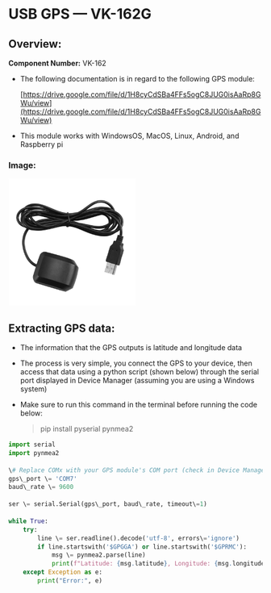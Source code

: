 # USB GPS — VK-162G

## Overview:

**Component Number:** VK-162

* The following documentation is in regard to the following GPS module: 

    [https://drive.google.com/file/d/1H8cyCdSBa4FFs5ogC8JUG0isAaRp8GWu/view](https://drive.google.com/file/d/1H8cyCdSBa4FFs5ogC8JUG0isAaRp8GWu/view)  
* This module works with WindowsOS, MacOS, Linux, Android, and Raspberry pi

### Image:
<img src="VK-162_G-Mouse_USB_GPS.png" width="50%">

## Extracting GPS data:

* The information that the GPS outputs is latitude and longitude data  
* The process is very simple, you connect the GPS to your device, then access that data using a python script (shown below) through the serial port displayed in Device Manager (assuming you are using a Windows system)  
* Make sure to run this command in the terminal before running the code below:   


  > pip install pyserial pynmea2



```python
import serial  
import pynmea2

\# Replace COMx with your GPS module's COM port (check in Device Manager)  
gps\_port \= 'COM7'  
baud\_rate \= 9600

ser \= serial.Serial(gps\_port, baud\_rate, timeout\=1)

while True:  
    try:  
        line \= ser.readline().decode('utf-8', errors\='ignore')  
        if line.startswith('$GPGGA') or line.startswith('$GPRMC'):  
            msg \= pynmea2.parse(line)  
            print(f"Latitude: {msg.latitude}, Longitude: {msg.longitude}")  
    except Exception as e:  
        print("Error:", e)  
